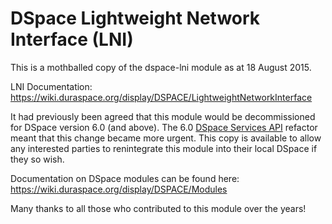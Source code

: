 # DSpace Lightweight Network Interface (LNI)
This is a mothballed copy of the dspace-lni module as at 18 August 2015. 

LNI Documentation: https://wiki.duraspace.org/display/DSPACE/LightweightNetworkInterface

It had previously been agreed that this module would be decommissioned for DSpace version 6.0 (and above). The 6.0 [DSpace Services API](https://wiki.duraspace.org/display/DSPACE/DSpace+Service+based+api) refactor meant that this change became more urgent. This copy is available to allow any interested parties to renintegrate this module into their local DSpace if they so wish.

Documentation on DSpace modules can be found here: https://wiki.duraspace.org/display/DSPACE/Modules

Many thanks to all those who contributed to this module over the years!
